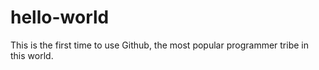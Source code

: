 # hello-world
This is the first time to use Github, the most popular programmer tribe in this world.
